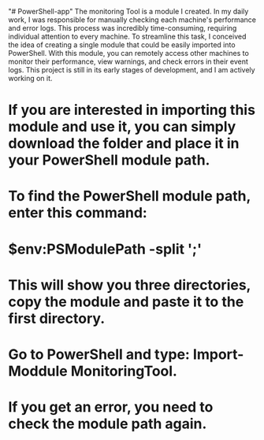 "# PowerShell-app" 
The monitoring Tool is a module I created. In my daily work, I was responsible for manually checking each machine's performance and error logs. This process was incredibly time-consuming, requiring individual attention to every machine. To streamline this task, I conceived the idea of creating a single module that could be easily imported into PowerShell. With this module, you can remotely access other machines to monitor their performance, view warnings, and check errors in their event logs. This project is still in its early stages of development, and I am actively working on it.

# If you are interested in importing this module and use it, you can simply download the folder and place it in your PowerShell module path.
# To find the PowerShell module path, enter this command:
# $env:PSModulePath -split ';'
# This will show you three directories, copy the module and paste it to the first directory.
# Go to PowerShell and type: Import-Moddule MonitoringTool.
# If you get an error, you need to check the module path again.
